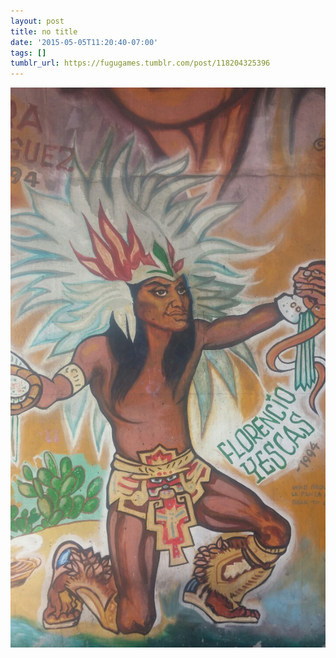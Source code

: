 ```yaml
---
layout: post
title: no title
date: '2015-05-05T11:20:40-07:00'
tags: []
tumblr_url: https://fugugames.tumblr.com/post/118204325396
---
```

 ![](/tumblr_files/tumblr_nnvumgoWA71tgne1po1_1280.jpg)  
